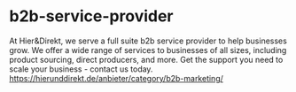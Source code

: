 # b2b-service-provider
 At Hier&amp;Direkt, we serve a full suite b2b service provider to help businesses grow. We offer a wide range of services to businesses of all sizes, including product sourcing, direct producers, and more. Get the support you need to scale your business - contact us today. https://hierunddirekt.de/anbieter/category/b2b-marketing/
